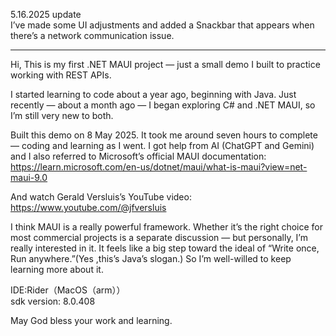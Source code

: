 5.16.2025 update</br>
I’ve made some UI adjustments and added a Snackbar that appears when there’s a network communication issue.

---------------------------------------------------------
Hi, 
  This is my first .NET MAUI project — just a small demo I built to practice working with REST APIs.

  I started learning to code about a year ago, beginning with Java. Just recently — about a month ago — I began exploring C# and .NET MAUI, so I’m still very new to both.

  Built this demo on 8 May 2025. It took me around seven hours to complete — coding and learning as I went. I got help from AI (ChatGPT and Gemini) and I also referred to Microsoft’s official MAUI documentation: <br>https://learn.microsoft.com/en-us/dotnet/maui/what-is-maui?view=net-maui-9.0

  And watch Gerald Versluis’s YouTube video:<br> https://www.youtube.com/@jfversluis  

  I think MAUI is a really powerful framework. Whether it’s the right choice for most commercial projects is a separate discussion — but personally, I’m really interested in it. It feels like a big step toward the ideal of “Write once, Run anywhere.”(Yes ,this’s Java’s slogan.) So I’m well-willed to keep learning more about it.

IDE:Rider（MacOS（arm））<br>sdk version: 8.0.408

May God bless your work and learning.
